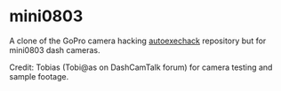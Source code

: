 mini0803
========

A clone of the GoPro camera hacking [autoexechack](http://github.com/konradit/autoexechack) repository but for mini0803 dash cameras.

Credit: Tobias (Tobi@as on DashCamTalk forum) for camera testing and sample footage.
